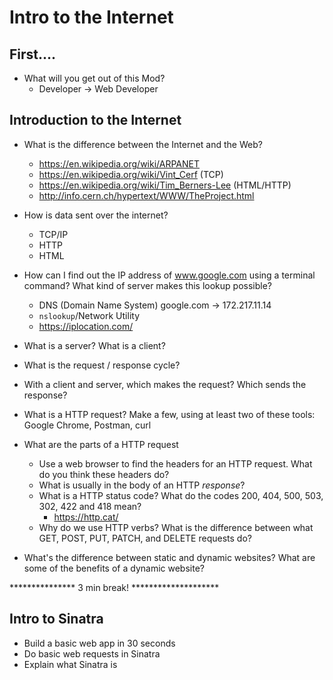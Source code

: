 Intro to the Internet
===

## First....
* What will you get out of this Mod?
  * Developer -> Web Developer

















## Introduction to the Internet

* What is the difference between the Internet and the Web?



  * https://en.wikipedia.org/wiki/ARPANET
  * https://en.wikipedia.org/wiki/Vint_Cerf (TCP)
  * https://en.wikipedia.org/wiki/Tim_Berners-Lee (HTML/HTTP)
  * http://info.cern.ch/hypertext/WWW/TheProject.html













* How is data sent over the internet?
  * TCP/IP
  * HTTP
  * HTML



















* How can I find out the IP address of www.google.com using a terminal command? What kind of server makes this lookup possible?
  * DNS (Domain Name System)
    google.com -> 172.217.11.14
  * `nslookup`/Network Utility
  * https://iplocation.com/
















* What is a server? What is a client?
* What is the request / response cycle?
* With a client and server, which makes the request? Which sends the response?



















* What is a HTTP request? Make a few, using at least two of these tools: Google Chrome, Postman, curl
* What are the parts of a HTTP request
  * Use a web browser to find the headers for an HTTP request. What do you think these headers do?
  * What is usually in the body of an HTTP _response_?
  * What is a HTTP status code? What do the codes 200, 404, 500, 503, 302, 422 and 418 mean?
    * https://http.cat/
  * Why do we use HTTP verbs? What is the difference between what GET, POST, PUT, PATCH, and DELETE requests do?














* What's the difference between static and dynamic websites? What are some of the benefits of a dynamic website?


*************** 3 min break! ********************


## Intro to Sinatra
* Build a basic web app in 30 seconds
* Do basic web requests in Sinatra
* Explain what Sinatra is
